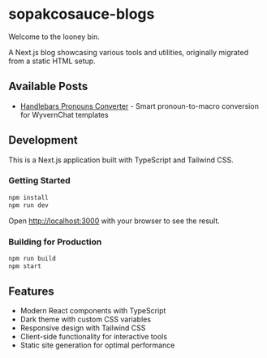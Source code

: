 # sopakcosauce-blogs

Welcome to the looney bin.  

A Next.js blog showcasing various tools and utilities, originally migrated from a static HTML setup.

## Available Posts

- [Handlebars Pronouns Converter](/handlebars-pronouns-converter) - Smart pronoun-to-macro conversion for WyvernChat templates

## Development

This is a Next.js application built with TypeScript and Tailwind CSS.

### Getting Started

```bash
npm install
npm run dev
```

Open [http://localhost:3000](http://localhost:3000) with your browser to see the result.

### Building for Production

```bash
npm run build
npm start
```

## Features

- Modern React components with TypeScript
- Dark theme with custom CSS variables
- Responsive design with Tailwind CSS
- Client-side functionality for interactive tools
- Static site generation for optimal performance
